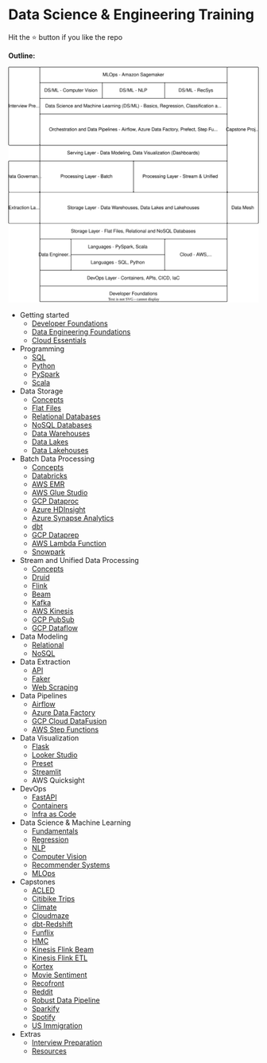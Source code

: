 # Data Science & Engineering Training

Hit the ⭐️ button if you like the repo


**Outline:**

![img](00-curriculum/img/overview.drawio.svg)


- Getting started
  - [Developer Foundations](01-foundations/developer/)
  - [Data Engineering Foundations](01-foundations/data-engineering/)
  - [Cloud Essentials](01-foundations/cloud/)
- Programming
  - [SQL](01-foundations/language/sql/)
  - [Python](01-foundations/language/python/)
  - [PySpark](01-foundations/language/pyspark/)
  - [Scala](01-foundations/language/scala/)
- Data Storage
  - [Concepts](02-storage/README.md)
  - [Flat Files](02-storage/flat-files/)
  - [Relational Databases](02-storage/databases/)
  - [NoSQL Databases](02-storage/nosql-databases/)
  - [Data Warehouses](02-storage/warehouses/)
  - [Data Lakes](02-storage/datalakes/)
  - [Data Lakehouses](02-storage/lakehouses/)
- Batch Data Processing
  - [Concepts](01-foundations/data-engineering/batch-data-processing.md)
  - [Databricks](03-processing/databricks/)
  - [AWS EMR](03-processing/aws-emr/)
  - [AWS Glue Studio](03-processing/aws-glue/)
  - [GCP Dataproc](03-processing/gcp-dataproc/)
  - [Azure HDInsight](03-processing/azure-hdinsight/)
  - [Azure Synapse Analytics](03-processing/azure-synapse-analytics/)
  - [dbt](03-processing/dbt/)
  - [GCP Dataprep](03-processing/gcp-dataprep/)
  - [AWS Lambda Function](03-processing/aws-lambda-function/)
  - [Snowpark](03-processing/snowpark/)
- Stream and Unified Data Processing
  - [Concepts](01-foundations/data-engineering/stream-data-processing.md)
  - [Druid](03-processing/druid/)
  - [Flink](03-processing/flink/)
  - [Beam](03-processing/beam/)
  - [Kafka](03-processing/kafka/)
  - [AWS Kinesis](03-processing/kinesis/)
  - [GCP PubSub](03-processing/pubsub/)
  - [GCP Dataflow](03-processing/dataflow/)
- Data Modeling
  - [Relational](04-serving/sql/)
  - [NoSQL](04-serving/nosql/)
- Data Extraction
  - [API](05-extraction/api/)
  - [Faker](05-extraction/faker/)
  - [Web Scraping](05-extraction/webscraping/)
- Data Pipelines
  - [Airflow](06-orchestration/airflow/)
  - [Azure Data Factory](06-orchestration/azure-data-factory/)
  - [GCP Cloud DataFusion](06-orchestration/datafusion/)
  - [AWS Step Functions](06-orchestration/stepfunctions/)
- Data Visualization
  - [Flask](08-visualization/flask/)
  - [Looker Studio](08-visualization/looker-studio/)
  - [Preset](08-visualization/preset/)
  - [Streamlit](08-visualization/streamlit/)
  - AWS Quicksight
- DevOps
  - [FastAPI](07-devops/fastapi/)
  - [Containers](07-devops/containers/)
  - [Infra as Code](07-devops/iac/)
- Data Science & Machine Learning
  - [Fundamentals](10-datascience/basics/)
  - [Regression](10-datascience/regression/)
  - [NLP](10-datascience/nlp/)
  - [Computer Vision](10-datascience/computer-vision/)
  - [Recommender Systems](10-datascience/recsys/)
  - [MLOps](10-datascience/mlops/)
- Capstones
  - [ACLED](12-capstones/acled/)
  - [Citibike Trips](12-capstones/citibike-trip-histories/)
  - [Climate](12-capstones/climate/)
  - [Cloudmaze](12-capstones/cloudmaze/)
  - [dbt-Redshift](12-capstones/dbt-redshift/)
  - [Funflix](12-capstones/funflix/)
  - [HMC](12-capstones/hmc/)
  - [Kinesis Flink Beam](12-capstones/kinesis-flink-beam/)
  - [Kinesis Flink ETL](12-capstones/kinesis-flink-etl/)
  - [Kortex](12-capstones/kortex/)
  - [Movie Sentiment](12-capstones/movie-sentiment/)
  - [Recofront](12-capstones/recofront/)
  - [Reddit](12-capstones/reddit/)
  - [Robust Data Pipeline](12-capstones/robust-data-pipeline/)
  - [Sparkify](12-capstones/sparkify/)
  - [Spotify](12-capstones/spotify/)
  - [US Immigration](12-capstones/us-immigration/)
- Extras
  - [Interview Preparation](a1-interviewprep/)
  - [Resources](b3-misc/resources.md)
